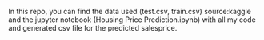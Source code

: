 In this repo, you can find the data used (test.csv, train.csv) source:kaggle and the jupyter notebook (Housing Price Prediction.ipynb) with all my code and generated csv file for the predicted salesprice.
